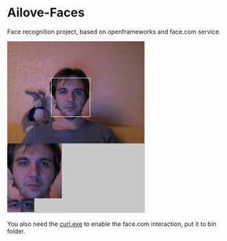 Ailove-Faces
==========

Face recognition project, based on openframeworks and face.com service.

<img src="https://github.com/ailove-lab/Ailove-Faces/blob/master/screenshot.png?raw=true"/>

You also need the <a href="http://www.paehl.com/open_source/?CURL_7.25.0">curl.exe</a> to enable the face.com interaction, put it to bin folder.
